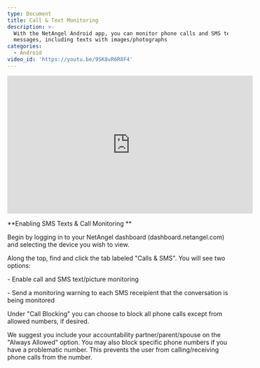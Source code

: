 ```yaml
---
type: Document
title: Call & Text Monitoring
description: >-
  With the NetAngel Android app, you can monitor phone calls and SMS text
  messages, including texts with images/photographs
categories:
  - Android
video_id: 'https://youtu.be/9SK8vR6R8F4'
---
```

<iframe width="560" height="315" src="https://www.youtube.com/embed/9SK8vR6R8F4" frameborder="0" allow="accelerometer; autoplay; encrypted-media; gyroscope; picture-in-picture" allowfullscreen></iframe>

**Enabling SMS Texts & Call Monitoring**



Begin by logging in to your NetAngel dashboard (dashboard.netangel.com) and selecting the device you wish to view.

 

Along the top, find and click the tab labeled "Calls & SMS". You will see two options: 

\- Enable call and SMS text/picture monitoring

\- Send a monitoring warning to each SMS receipient that the conversation is being monitored

 

Under "Call Blocking" you can choose to block all phone calls except from allowed numbers, if desired. 

 

We suggest you include your accountability partner/parent/spouse on the "Always Allowed" option. You may also block specific phone numbers if you have a problematic number. This prevents the user from calling/receiving phone calls from the number.
